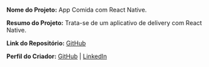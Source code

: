 **Nome do Projeto:** App Comida com React Native.

**Resumo do Projeto:** Trata-se de um aplicativo de delivery com React Native.

**Link do Repositório:** [GitHub](https://github.com/WilsonBenacchio/App-Comida.git)

**Perfil do Criador:** [GitHub](https://github.com/WilsonBenacchio) | [LinkedIn](https://br.linkedin.com/in/wilson-roberto-gauche-benacchio-90109a289)

